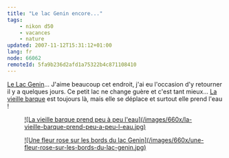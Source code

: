 ```yaml
---
title: "Le lac Genin encore..."
tags:
    - nikon d50
    - vacances
    - nature
updated: 2007-11-12T15:31:12+01:00
lang: fr
node: 66062
remoteId: 5fa9b236d2afd1a75322b4c871108410
---
```

 
[Le Lac Genin](http://photos.pwet.fr/galeries/le-lac-genin/)... J'aime beaucoup cet endroit, j'ai eu l'occasion d'y retourner il y a quelques jours. Ce petit lac ne change guère et c'est tant mieux... [La vieille barque](http://photos.pwet.fr/villes-et-departements/ain-01/charix/une-vieille-barque-sur-les-berges-du-lac-genin/) est toujours là, mais elle se déplace et surtout elle prend l'eau !


<figure class="object-center"><a href="/images/la-vieille-barque-prend-peu-a-peu-l-eau.jpg">![La vieille barque prend peu à peu l'eau](/images/660x/la-vieille-barque-prend-peu-a-peu-l-eau.jpg)
</a></figure>

<figure class="object-center"><a href="/images/une-fleur-rose-sur-les-bords-du-lac-genin.jpg">![Une fleur rose sur les bords du lac Genin](/images/660x/une-fleur-rose-sur-les-bords-du-lac-genin.jpg)
</a></figure>


